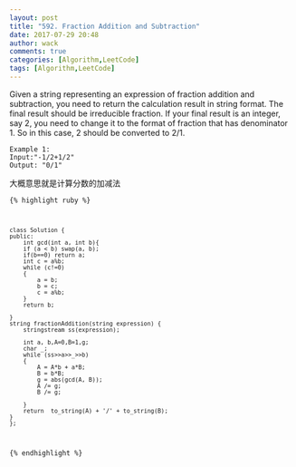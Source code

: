 ```yaml
---
layout: post
title: "592. Fraction Addition and Subtraction"
date: 2017-07-29 20:48
author: wack
comments: true
categories: [Algorithm,LeetCode]
tags: [Algorithm,LeetCode]
---
```


Given a string representing an expression of fraction addition and subtraction, you need to return the calculation result in string format. The final result should be irreducible fraction. If your final result is an integer, say 2, you need to change it to the format of fraction that has denominator 1. So in this case, 2 should be converted to 2/1.

	Example 1:
	Input:"-1/2+1/2"
	Output: "0/1"
大概意思就是计算分数的加减法


<code class="hljs livecodeserver">{% highlight ruby %}

	class Solution {
	public:
	    int gcd(int a, int b){
		if (a < b) swap(a, b);
	    if(b==0) return a;
		int c = a%b;
		while (c!=0)
		{
			a = b;
			b = c;
			c = a%b;
		}
		return b;
	
	}
	string fractionAddition(string expression) {
		stringstream ss(expression);
	
		int a, b,A=0,B=1,g;
		char _;
		while (ss>>a>>_>>b)
		{
			A = A*b + a*B;
			B = b*B;
			g = abs(gcd(A, B));
	        A /= g;
			B /= g;
	
		}
		return  to_string(A) + '/' + to_string(B);
	}
	};

{% endhighlight %}</code>